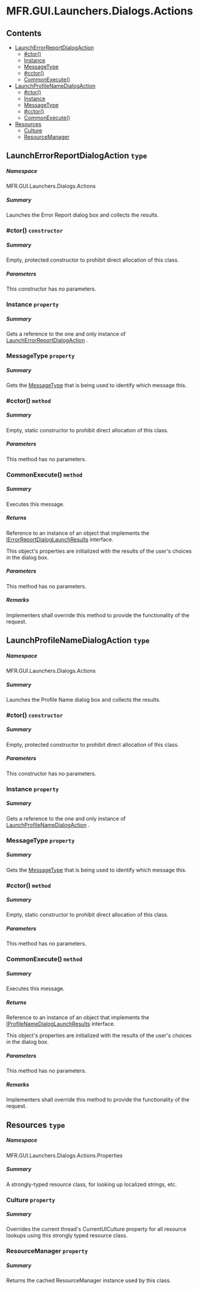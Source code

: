 <a name='assembly'></a>
# MFR.GUI.Launchers.Dialogs.Actions

## Contents

- [LaunchErrorReportDialogAction](#T-MFR-GUI-Launchers-Dialogs-Actions-LaunchErrorReportDialogAction 'MFR.GUI.Launchers.Dialogs.Actions.LaunchErrorReportDialogAction')
  - [#ctor()](#M-MFR-GUI-Launchers-Dialogs-Actions-LaunchErrorReportDialogAction-#ctor 'MFR.GUI.Launchers.Dialogs.Actions.LaunchErrorReportDialogAction.#ctor')
  - [Instance](#P-MFR-GUI-Launchers-Dialogs-Actions-LaunchErrorReportDialogAction-Instance 'MFR.GUI.Launchers.Dialogs.Actions.LaunchErrorReportDialogAction.Instance')
  - [MessageType](#P-MFR-GUI-Launchers-Dialogs-Actions-LaunchErrorReportDialogAction-MessageType 'MFR.GUI.Launchers.Dialogs.Actions.LaunchErrorReportDialogAction.MessageType')
  - [#cctor()](#M-MFR-GUI-Launchers-Dialogs-Actions-LaunchErrorReportDialogAction-#cctor 'MFR.GUI.Launchers.Dialogs.Actions.LaunchErrorReportDialogAction.#cctor')
  - [CommonExecute()](#M-MFR-GUI-Launchers-Dialogs-Actions-LaunchErrorReportDialogAction-CommonExecute 'MFR.GUI.Launchers.Dialogs.Actions.LaunchErrorReportDialogAction.CommonExecute')
- [LaunchProfileNameDialogAction](#T-MFR-GUI-Launchers-Dialogs-Actions-LaunchProfileNameDialogAction 'MFR.GUI.Launchers.Dialogs.Actions.LaunchProfileNameDialogAction')
  - [#ctor()](#M-MFR-GUI-Launchers-Dialogs-Actions-LaunchProfileNameDialogAction-#ctor 'MFR.GUI.Launchers.Dialogs.Actions.LaunchProfileNameDialogAction.#ctor')
  - [Instance](#P-MFR-GUI-Launchers-Dialogs-Actions-LaunchProfileNameDialogAction-Instance 'MFR.GUI.Launchers.Dialogs.Actions.LaunchProfileNameDialogAction.Instance')
  - [MessageType](#P-MFR-GUI-Launchers-Dialogs-Actions-LaunchProfileNameDialogAction-MessageType 'MFR.GUI.Launchers.Dialogs.Actions.LaunchProfileNameDialogAction.MessageType')
  - [#cctor()](#M-MFR-GUI-Launchers-Dialogs-Actions-LaunchProfileNameDialogAction-#cctor 'MFR.GUI.Launchers.Dialogs.Actions.LaunchProfileNameDialogAction.#cctor')
  - [CommonExecute()](#M-MFR-GUI-Launchers-Dialogs-Actions-LaunchProfileNameDialogAction-CommonExecute 'MFR.GUI.Launchers.Dialogs.Actions.LaunchProfileNameDialogAction.CommonExecute')
- [Resources](#T-MFR-GUI-Launchers-Dialogs-Actions-Properties-Resources 'MFR.GUI.Launchers.Dialogs.Actions.Properties.Resources')
  - [Culture](#P-MFR-GUI-Launchers-Dialogs-Actions-Properties-Resources-Culture 'MFR.GUI.Launchers.Dialogs.Actions.Properties.Resources.Culture')
  - [ResourceManager](#P-MFR-GUI-Launchers-Dialogs-Actions-Properties-Resources-ResourceManager 'MFR.GUI.Launchers.Dialogs.Actions.Properties.Resources.ResourceManager')

<a name='T-MFR-GUI-Launchers-Dialogs-Actions-LaunchErrorReportDialogAction'></a>
## LaunchErrorReportDialogAction `type`

##### Namespace

MFR.GUI.Launchers.Dialogs.Actions

##### Summary

Launches the Error Report dialog box and collects the results.

<a name='M-MFR-GUI-Launchers-Dialogs-Actions-LaunchErrorReportDialogAction-#ctor'></a>
### #ctor() `constructor`

##### Summary

Empty, protected constructor to prohibit direct allocation of this class.

##### Parameters

This constructor has no parameters.

<a name='P-MFR-GUI-Launchers-Dialogs-Actions-LaunchErrorReportDialogAction-Instance'></a>
### Instance `property`

##### Summary

Gets a reference to the one and only instance of
[LaunchErrorReportDialogAction](#T-MFR-GUI-Launchers-Dialogs-Actions-LaunchErrorReportDialogAction 'MFR.GUI.Launchers.Dialogs.Actions.LaunchErrorReportDialogAction')
.

<a name='P-MFR-GUI-Launchers-Dialogs-Actions-LaunchErrorReportDialogAction-MessageType'></a>
### MessageType `property`

##### Summary

Gets the
[MessageType](#T-MFR-MessageType 'MFR.MessageType')
that is
being used to identify which message this.

<a name='M-MFR-GUI-Launchers-Dialogs-Actions-LaunchErrorReportDialogAction-#cctor'></a>
### #cctor() `method`

##### Summary

Empty, static constructor to prohibit direct allocation of this class.

##### Parameters

This method has no parameters.

<a name='M-MFR-GUI-Launchers-Dialogs-Actions-LaunchErrorReportDialogAction-CommonExecute'></a>
### CommonExecute() `method`

##### Summary

Executes this message.

##### Returns

Reference to an instance of an object that implements the
[IErrorReportDialogLaunchResults](#T-MFR-GUI-Launchers-Dialogs-Results-Interfaces-IErrorReportDialogLaunchResults 'MFR.GUI.Launchers.Dialogs.Results.Interfaces.IErrorReportDialogLaunchResults')
interface.



This object's properties are initialized with the results of the user's choices
in the dialog box.

##### Parameters

This method has no parameters.

##### Remarks

Implementers shall override this method to provide the functionality
of the request.

<a name='T-MFR-GUI-Launchers-Dialogs-Actions-LaunchProfileNameDialogAction'></a>
## LaunchProfileNameDialogAction `type`

##### Namespace

MFR.GUI.Launchers.Dialogs.Actions

##### Summary

Launches the Profile Name dialog box and collects the results.

<a name='M-MFR-GUI-Launchers-Dialogs-Actions-LaunchProfileNameDialogAction-#ctor'></a>
### #ctor() `constructor`

##### Summary

Empty, protected constructor to prohibit direct allocation of this class.

##### Parameters

This constructor has no parameters.

<a name='P-MFR-GUI-Launchers-Dialogs-Actions-LaunchProfileNameDialogAction-Instance'></a>
### Instance `property`

##### Summary

Gets a reference to the one and only instance of
[LaunchProfileNameDialogAction](#T-MFR-GUI-Launchers-Dialogs-Actions-LaunchProfileNameDialogAction 'MFR.GUI.Launchers.Dialogs.Actions.LaunchProfileNameDialogAction')
.

<a name='P-MFR-GUI-Launchers-Dialogs-Actions-LaunchProfileNameDialogAction-MessageType'></a>
### MessageType `property`

##### Summary

Gets the
[MessageType](#T-MFR-MessageType 'MFR.MessageType')
that is
being used to identify which message this.

<a name='M-MFR-GUI-Launchers-Dialogs-Actions-LaunchProfileNameDialogAction-#cctor'></a>
### #cctor() `method`

##### Summary

Empty, static constructor to prohibit direct allocation of this class.

##### Parameters

This method has no parameters.

<a name='M-MFR-GUI-Launchers-Dialogs-Actions-LaunchProfileNameDialogAction-CommonExecute'></a>
### CommonExecute() `method`

##### Summary

Executes this message.

##### Returns

Reference to an instance of an object that implements the
[IProfileNameDialogLaunchResults](#T-MFR-GUI-Launchers-Dialogs-Results-Interfaces-IProfileNameDialogLaunchResults 'MFR.GUI.Launchers.Dialogs.Results.Interfaces.IProfileNameDialogLaunchResults')
interface.



This object's properties are initialized with the results of the user's choices
in the dialog box.

##### Parameters

This method has no parameters.

##### Remarks

Implementers shall override this method to provide the functionality
of the request.

<a name='T-MFR-GUI-Launchers-Dialogs-Actions-Properties-Resources'></a>
## Resources `type`

##### Namespace

MFR.GUI.Launchers.Dialogs.Actions.Properties

##### Summary

A strongly-typed resource class, for looking up localized strings, etc.

<a name='P-MFR-GUI-Launchers-Dialogs-Actions-Properties-Resources-Culture'></a>
### Culture `property`

##### Summary

Overrides the current thread's CurrentUICulture property for all
  resource lookups using this strongly typed resource class.

<a name='P-MFR-GUI-Launchers-Dialogs-Actions-Properties-Resources-ResourceManager'></a>
### ResourceManager `property`

##### Summary

Returns the cached ResourceManager instance used by this class.
